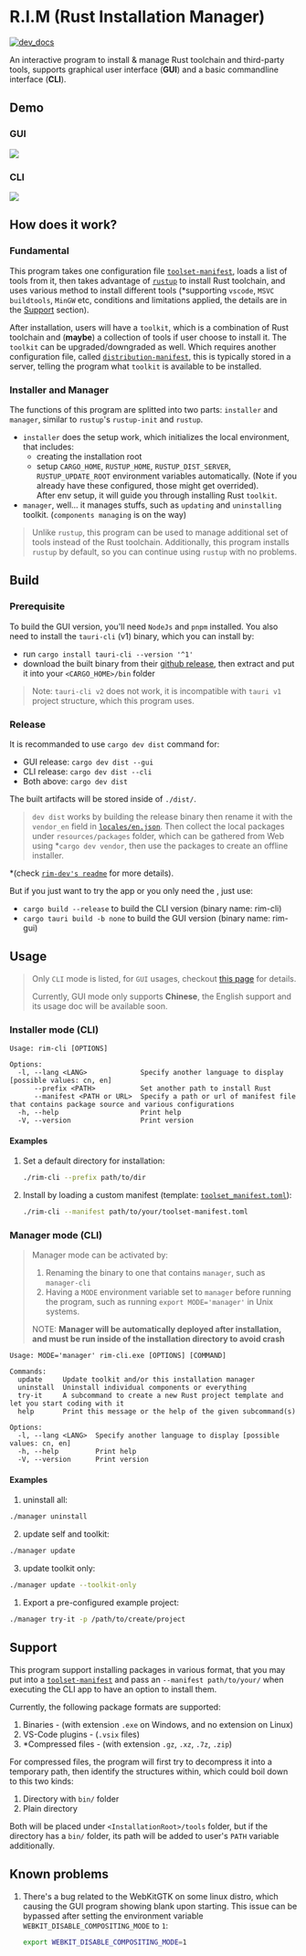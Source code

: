# R.I.M (Rust Installation Manager)

[![dev_docs](https://img.shields.io/badge/dev-rustdoc-blue)](https://j-zhengli.github.io/rim)

An interactive program to install & manage Rust toolchain and third-party tools, supports graphical user interface (**GUI**) and a basic commandline interface (**CLI**).

## Demo

### GUI

<img src="./resources/images/windows-install-demo.gif" />

### CLI

<img src="./resources/images/linux-cli-install-demo.gif" />

## How does it work?

### Fundamental

This program takes one configuration file [`toolset-manifest`](./resources/toolset_manifest.toml), loads a list of tools from it,
then takes advantage of [`rustup`](https://github.com/rust-lang/rustup) to install Rust toolchain, and uses various method to install different tools (*supporting `vscode`, `MSVC buildtools`, `MinGW` etc, conditions and limitations applied, the details are in the [Support](#support) section).

After installation, users will have a `toolkit`, which is a combination of Rust toolchain and (**maybe**) a collection of tools if user choose to install it.
The `toolkit` can be upgraded/downgraded as well. Which requires another configuration file,
called [`distribution-manifest`](./resources/mock/dist/distribution-manifest.toml), this is typically stored in a server, telling the program what `toolkit` is available to be installed.

### Installer and Manager

The functions of this program are splitted into two parts: `installer` and `manager`, similar to `rustup`'s `rustup-init` and `rustup`.

- `installer` does the setup work, which initializes the local environment, that includes:
  - creating the installation root
  - setup `CARGO_HOME`, `RUSTUP_HOME`, `RUSTUP_DIST_SERVER`, `RUSTUP_UPDATE_ROOT` environment variables automatically. (Note if you already have these configured, those might get overrided).</br>
After env setup, it will guide you through installing Rust `toolkit`.
- `manager`, well... it manages stuffs, such as `updating` and `uninstalling` toolkit. (`components managing` is on the way)

> Unlike `rustup`, this program can be used to manage additional set of tools instead of the Rust toolchain.
> Additionally, this program installs `rustup` by default, so you can continue using `rustup` with no problems.

## Build

### Prerequisite

To build the GUI version, you'll need `NodeJs` and `pnpm` installed.
You also need to install the `tauri-cli` (v1) binary, which you can install by:

- run `cargo install tauri-cli --version '^1'`
- download the built binary from their [github release](https://github.com/tauri-apps/tauri/releases/tag/tauri-cli-v1.6.3), then extract and put it into your `<CARGO_HOME>/bin` folder

> Note: `tauri-cli v2` does not work, it is incompatible with `tauri v1` project structure, which this program uses.

### Release

It is recommanded to use `cargo dev dist` command for:

- GUI release: `cargo dev dist --gui`
- CLI release: `cargo dev dist --cli`
- Both above: `cargo dev dist`

The built artifacts will be stored inside of `./dist/`.

> `dev dist` works by building the release binary then rename it with the `vendor_en` field in [`locales/en.json`](./locales/en.json). Then collect the local packages under `resources/packages` folder, which can be gathered from Web using *`cargo dev vendor`, then use the packages to create an offline installer. 

*(check [`rim-dev's readme`](./rim_dev/README.md) for more details).

But if you just want to try the app or you only need the , just use:
- `cargo build --release` to build the CLI version (binary name: rim-cli)
- `cargo tauri build -b none` to build the GUI version (binary name: rim-gui)

## Usage

> Only `CLI` mode is listed, for `GUI` usages, checkout [this page](https://xuanwu.beta.atomgit.com/guide/) for details.
>
> Currently, GUI mode only supports **Chinese**, the English support and its usage doc will be available soon.

### Installer mode (CLI)

```console
Usage: rim-cli [OPTIONS]

Options:
  -l, --lang <LANG>             Specify another language to display [possible values: cn, en]
      --prefix <PATH>           Set another path to install Rust
      --manifest <PATH or URL>  Specify a path or url of manifest file that contains package source and various configurations
  -h, --help                    Print help
  -V, --version                 Print version
```

#### Examples

1. Set a default directory for installation:

    ```bash
    ./rim-cli --prefix path/to/dir
    ```

2. Install by loading a custom manifest (template: [`toolset_manifest.toml`](./resources/toolset_manifest.toml)):

    ```bash
    ./rim-cli --manifest path/to/your/toolset-manifest.toml
    ```

### Manager mode (CLI)

> Manager mode can be activated by:
>
> 1. Renaming the binary to one that contains `manager`, such as `manager-cli`
> 2. Having a `MODE` environment variable set to `manager` before running the program, such as running `export MODE='manager'` in Unix systems.
>
> NOTE: **Manager will be automatically deployed after installation, and must be run inside of the installation directory to avoid crash**

```console
Usage: MODE='manager' rim-cli.exe [OPTIONS] [COMMAND]

Commands:
  update     Update toolkit and/or this installation manager
  uninstall  Uninstall individual components or everything
  try-it     A subcommand to create a new Rust project template and let you start coding with it
  help       Print this message or the help of the given subcommand(s)

Options:
  -l, --lang <LANG>  Specify another language to display [possible values: cn, en]
  -h, --help         Print help
  -V, --version      Print version
```

#### Examples

1. uninstall all:

```bash
./manager uninstall
```

2. update self and toolkit:

```bash
./manager update
```

3. update toolkit only:

```bash
./manager update --toolkit-only
```

1. Export a pre-configured example project:

```bash
./manager try-it -p /path/to/create/project
```

## Support

This program support installing packages in various format, that you may put into a [`toolset-manifest`](./resources/toolset_manifest.toml) and pass an `--manifest path/to/your/` when executing the CLI app to have an option to install them.

Currently, the following package formats are supported:

1. Binaries - (with extension `.exe` on Windows, and no extension on Linux)
2. VS-Code plugins - (`.vsix` files)
3. *Compressed files - (with extension `.gz`, `.xz`, `.7z`, `.zip`)

For compressed files, the program will first try to decompress it into a temporary path, then identify the structures within, which could boil down to this two kinds:

1. Directory with `bin/` folder
2. Plain directory

Both will be placed under `<InstallationRoot>/tools` folder, but if the directory has a `bin/` folder, its path will be added to user's `PATH` variable additionally.

## Known problems

1. There's a bug related to the WebKitGTK on some linux distro, which causing the GUI program showing blank upon starting.
  This issue can be bypassed after setting the environment variable `WEBKIT_DISABLE_COMPOSITING_MODE` to `1`:

    ```bash
    export WEBKIT_DISABLE_COMPOSITING_MODE=1
    ```
